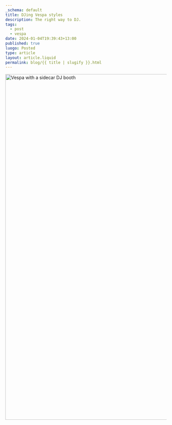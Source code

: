 ```yaml
---
_schema: default
title: DJing Vespa styles
description: The right way to DJ.
tags:
  - post
  - vespa
date: 2024-01-04T19:39:43+13:00
published: true
luogo: Posted
type: article
layout: article.liquid
permalink: blog/{{ title | slugify }}.html
---
```

<img src="/img/img-4034.jpg" alt="Vespa with a sidecar DJ booth" title="The only way to DJ!" height="1080" width="1080" />